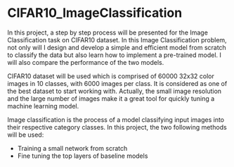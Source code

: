 # CIFAR10_ImageClassification

In this project, a step by step process will be presented for the Image Classification task on CIFAR10 dataset. In this Image Classification problem, not only 
will I design and develop a simple and efficient model from scratch to classify the data but also learn how to implement a pre-trained model.
I will also compare the performance of the two models.

CIFAR10 dataset will be used which is comprised of 60000 32x32 color images in 10 classes, with 6000 images per class. It is considered as one of the best dataset 
to start working with. Actually, the small image resolution and the large number of images make it a great tool for quickly tuning a machine learning model. 

Image classification is the process of a model classifying input images into their respective category classes. In this project, the two following methods will be used:

<ul>
  <li>Training a small network from scratch </li>
  <li>Fine tuning the top layers of baseline models </li>
</ul>
